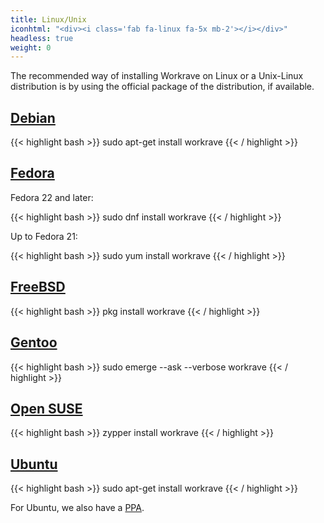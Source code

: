 ```yaml
---
title: Linux/Unix
iconhtml: "<div><i class='fab fa-linux fa-5x mb-2'></i></div>"
headless: true
weight: 0
---
```

The recommended way of installing Workrave on Linux or a Unix-Linux distribution
is by using the official package of the distribution, if available.

## [Debian](https://www.debian.org/)

{{< highlight bash >}}
sudo apt-get install workrave
{{< / highlight >}}

## [Fedora](https://getfedora.org/)

Fedora 22 and later:

{{< highlight bash >}}
sudo dnf install workrave
{{< / highlight >}}

Up to Fedora 21:

{{< highlight bash >}}
sudo yum install workrave
{{< / highlight >}}

## [FreeBSD](https://www.freebsd.org/)

{{< highlight bash >}}
pkg install workrave
{{< / highlight >}}

## [Gentoo](https://www.gentoo.org/)

{{< highlight bash >}}
sudo emerge --ask --verbose workrave
{{< / highlight >}}

## [Open SUSE](https://www.opensuse.org/)

{{< highlight bash >}}
zypper install workrave
{{< / highlight >}}

## [Ubuntu](https://www.ubuntu.com/)

{{< highlight bash >}}
sudo apt-get install workrave
{{< / highlight >}}

For Ubuntu, we also have a [PPA](ubuntu).